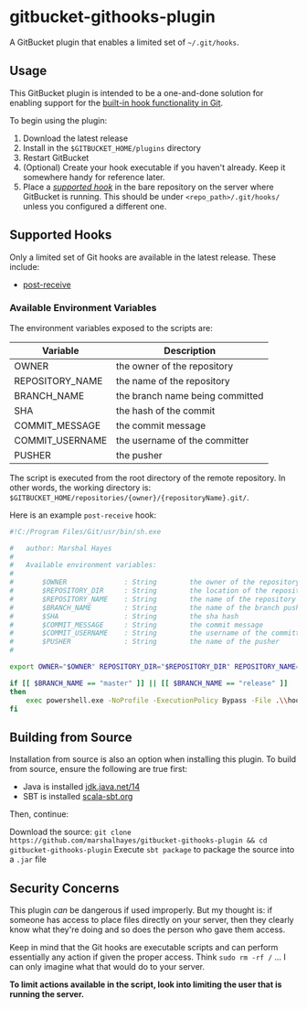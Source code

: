 # gitbucket-githooks-plugin

A GitBucket plugin that enables a limited set of `~/.git/hooks`. 

## Usage

This GitBucket plugin is intended to be a one-and-done solution for enabling support for the [built-in hook functionality in Git](https://git-scm.com/book/en/v2/Customizing-Git-Git-Hooks). 

To begin using the plugin:

1. Download the latest release
2. Install in the `$GITBUCKET_HOME/plugins` directory
3. Restart GitBucket
4. (Optional) Create your hook executable if you haven't already. Keep it somewhere handy for reference later.
5. Place a *[supported hook](#supported-hooks)* in the bare repository on the server where GitBucket is running. This should be under `<repo_path>/.git/hooks/` unless you configured a different one.

<h2 id="supported-hooks">Supported Hooks</h2>

Only a limited set of Git hooks are available in the latest release. These include:

- [post-receive](https://git-scm.com/book/en/v2/Customizing-Git-Git-Hooks#_post_receive)

### Available Environment Variables

The environment variables exposed to the scripts are:

| Variable		| Description				|
| ------------- 	| ------------- 			|
| OWNER			| the owner of the repository		|
| REPOSITORY_NAME	| the name of the repository		|
| BRANCH_NAME		| the branch name being committed	|
| SHA			| the hash of the commit		|
| COMMIT_MESSAGE	| the commit message			|
| COMMIT_USERNAME	| the username of the committer		|
| PUSHER		| the pusher				|

The script is executed from the root directory of the remote repository. In other words, the working directory is: `$GITBUCKET_HOME/repositories/{owner}/{repositoryName}.git/`.

Here is an example `post-receive` hook:

```bash
#!C:/Program Files/Git/usr/bin/sh.exe

#   author: Marshal Hayes 
#
#   Available environment variables:
# 
#       $OWNER              : String        the owner of the repository
#       $REPOSITORY_DIR     : String        the location of the repository on the remote
#       $REPOSITORY_NAME    : String        the name of the repository
#       $BRANCH_NAME        : String        the name of the branch pushed to
#       $SHA                : String        the sha hash
#       $COMMIT_MESSAGE     : String        the commit message
#       $COMMIT_USERNAME    : String        the username of the committer
#       $PUSHER             : String        the name of the pusher
#

export OWNER="$OWNER" REPOSITORY_DIR="$REPOSITORY_DIR" REPOSITORY_NAME="$REPOSITORY_NAME" BRANCH_NAME="$BRANCH_NAME" SHA="$SHA" COMMIT_MESSAGE="$COMMIT_MESSAGE" COMMIT_USERNAME="$COMMIT_USERNAME" PUSHER="$PUSHER"

if [[ $BRANCH_NAME == "master" ]] || [[ $BRANCH_NAME == "release" ]]
then
    exec powershell.exe -NoProfile -ExecutionPolicy Bypass -File .\\hooks\\BUILD.ps1 >> .\\hooks\\output 2>&1
fi
```

## Building from Source

Installation from source is also an option when installing this plugin. 
To build from source, ensure the following are true first:

- Java is installed [jdk.java.net/14](https://jdk.java.net/14/)
- SBT is installed [scala-sbt.org](https://www.scala-sbt.org/)

Then, continue:

Download the source: `git clone https://github.com/marshalhayes/gitbucket-githooks-plugin && cd gitbucket-githooks-plugin`
Execute `sbt package` to package the source into a `.jar` file

## Security Concerns

This plugin *can* be dangerous if used improperly. But my thought is: if someone has access to place files directly on your server, then they clearly know what they're doing and so does the person who gave them access.

Keep in mind that the Git hooks are executable scripts and can perform essentially any action if given the proper access. Think `sudo rm -rf /` ... I can only imagine what that would do to your server. 

**To limit actions available in the script, look into limiting the user that is running the server.**
